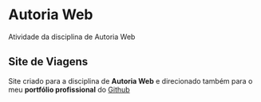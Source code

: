 # Autoria Web
 Atividade da disciplina de Autoria Web

## Site de Viagens

Site criado para a disciplina de **Autoria Web** e direcionado também para o meu **portfólio profissional**
do [Github](https://github.com/gbLuis0)
